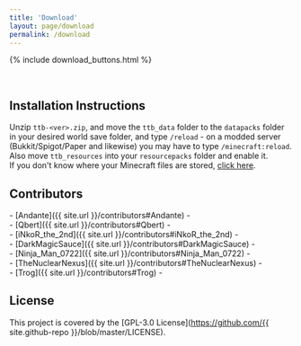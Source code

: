 ```yaml
---
title: 'Download'
layout: page/download
permalink: /download
---
```


{% include download_buttons.html %}

<br>

## Installation Instructions
Unzip `ttb-<ver>.zip`, and move the `ttb_data` folder to the `datapacks` folder in your desired world save folder, and type `/reload` - on a modded server (Bukkit/Spigot/Paper and likewise) you may have to type `/minecraft:reload`. Also move `ttb_resources` into your `resourcepacks` folder and enable it.  
If you don't know where your Minecraft files are stored, [click here](https://help.mojang.com/customer/en/portal/articles/1480874-where-are-minecraft-files-stored-?).

## Contributors
\- [Andante]({{ site.url }}/contributors#Andante) -  
\- [Qbert]({{ site.url }}/contributors#Qbert) -  
\- [iNkoR_the_2nd]({{ site.url }}/contributors#iNkoR_the_2nd) -  
\- [DarkMagicSauce]({{ site.url }}/contributors#DarkMagicSauce) -  
\- [Ninja_Man_0722]({{ site.url }}/contributors#Ninja_Man_0722) -  
\- [TheNuclearNexus]({{ site.url }}/contributors#TheNuclearNexus) -  
\- [Trog]({{ site.url }}/contributors#Trog) -

## License
This project is covered by the [GPL-3.0 License](https://github.com/{{ site.github-repo }}/blob/master/LICENSE).
